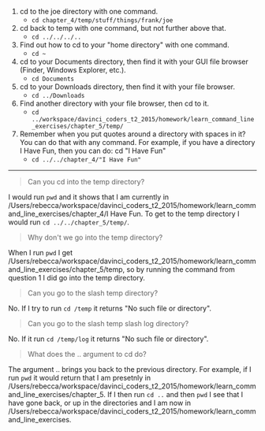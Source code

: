 1. cd to the joe directory with one command.  
    - `cd chapter_4/temp/stuff/things/frank/joe`
2. cd back to temp with one command, but not further above that.
    - `cd ../../../..`
3. Find out how to cd to your "home directory" with one command.
    - `cd ~`
4. cd to your Documents directory, then find it with your GUI file browser (Finder, Windows Explorer, etc.).
    - `cd Documents`
5. cd to your Downloads directory, then find it with your file browser.
    - `cd ../Downloads`
6. Find another directory with your file browser, then cd to it.
    - `cd ../workspace/davinci_coders_t2_2015/homework/learn_command_line_exercises/chapter_5/temp/`
7. Remember when you put quotes around a directory with spaces in it? You can do that with any command. For example, if you have a directory I Have Fun, then you can do: cd "I Have Fun"
    - `cd ../../chapter_4/"I Have Fun"`
---

>Can you cd into the temp directory?

I would run `pwd` and it shows that I am currently in /Users/rebecca/workspace/davinci_coders_t2_2015/homework/learn_command_line_exercises/chapter_4/I Have Fun.
To get to the temp directory I would run `cd ../../chapter_5/temp/`.


>Why don't we go into the temp directory?

When I run `pwd` I get /Users/rebecca/workspace/davinci_coders_t2_2015/homework/learn_command_line_exercises/chapter_5/temp, so by running the command from question 1 I did go into the temp directory.

>Can you go to the slash temp directory?
 
No. If I try to run `cd /temp` it returns "No such file or directory".

>Can you go to the slash temp slash log directory?

No. If it run `cd /temp/log` it returns "No such file or directory".

>What does the .. argument to cd do?

The argument .. brings you back to the previous directory.
For example, if I run `pwd` it would return that I am presetnly in /Users/rebecca/workspace/davinci_coders_t2_2015/homework/learn_command_line_exercises/chapter_5.
If I then run `cd ..` and then `pwd` I see that I have gone back, or up in the directories and I am now in /Users/rebecca/workspace/davinci_coders_t2_2015/homework/learn_command_line_exercises.

